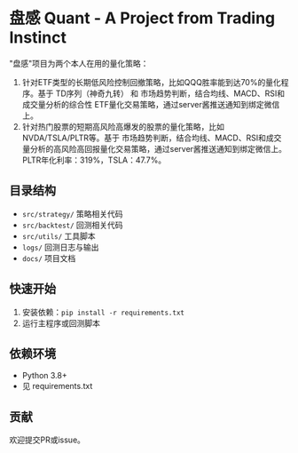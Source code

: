# 盘感 Quant - A Project from Trading Instinct

"盘感"项目为两个本人在用的量化策略：
1. 针对ETF类型的长期低风险控制回撤策略，比如QQQ胜率能到达70%的量化程序。基于 TD序列（神奇九转） 和 市场趋势判断，结合均线、MACD、RSI和成交量分析的综合性 ETF量化交易策略，通过server酱推送通知到绑定微信上。
2. 针对热门股票的短期高风险高爆发的股票的量化策略，比如NVDA/TSLA/PLTR等。基于 市场趋势判断，结合均线、MACD、RSI和成交量分析的高风险高回报量化交易策略，通过server酱推送通知到绑定微信上。 PLTR年化利率：319%，TSLA：47.7%。

## 目录结构
- `src/strategy/` 策略相关代码
- `src/backtest/` 回测相关代码
- `src/utils/` 工具脚本
- `logs/` 回测日志与输出
- `docs/` 项目文档

## 快速开始
1. 安装依赖：`pip install -r requirements.txt`
2. 运行主程序或回测脚本

## 依赖环境
- Python 3.8+
- 见 requirements.txt

## 贡献
欢迎提交PR或issue。
